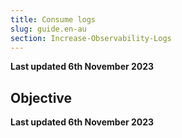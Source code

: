 ```yaml
---
title: Consume logs
slug: guide.en-au
section: Increase-Observability-Logs
---
```


**Last updated 6th November 2023**



## Objective  

**Last updated 6th November 2023**


